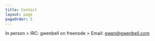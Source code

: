 ```yaml
---
title: Contact
layout: page
pageOrder: 5
---
```


In person > IRC: gwenbell on freenode > Email: gwen@gwenbell.com
